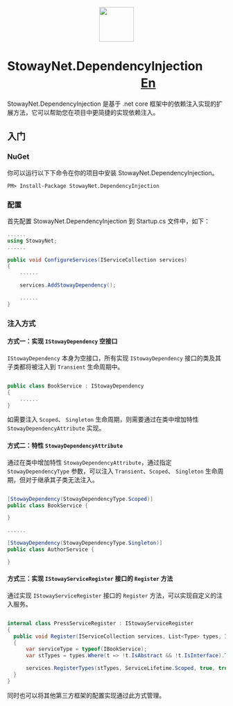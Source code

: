 <p align="center">
  <img height="80" src="https://s.gravatar.com/avatar/6275a0046443d6fb33421b52e503bc3e?s=140">
</p>

# StowayNet.DependencyInjection 　　　　　　　　　　　[En](https://github.com/stoway/StowayNet.DependencyInjection/blob/master/README.en-us.md)
 StowayNet.DependencyInjection 是基于 .net core 框架中的依赖注入实现的扩展方法，它可以帮助您在项目中更简捷的实现依赖注入。

## 入门
### NuGet 

你可以运行以下下命令在你的项目中安装 StowayNet.DependencyInjection。

```
PM> Install-Package StowayNet.DependencyInjection
```

### 配置

首先配置 StowayNet.DependencyInjection 到 Startup.cs 文件中，如下：
```c#
......
using StowayNet;
......

public void ConfigureServices(IServiceCollection services)
{
    ......

    services.AddStowayDependency();

    ......
}

```

### 注入方式

#### 方式一：实现 `IStowayDependency` 空接口 

`IStowayDependency` 本身为空接口，所有实现 `IStowayDependency` 接口的类及其子类都将被注入到 `Transient` 生命周期中。

```c#

public class BookService : IStowayDependency
{
    ......
}

```
如需要注入 `Scoped`、 `Singleton` 生命周期，则需要通过在类中增加特性 `StowayDependencyAttribute` 实现。

#### 方式二：特性 `StowayDependencyAttribute`

通过在类中增加特性 `StowayDependencyAttribute`，通过指定 `StowayDependencyType` 参数，可以注入 `Transient`、`Scoped`、 `Singleton` 生命周期，但对于继承其子类无法注入。

```c#

[StowayDependency(StowayDependencyType.Scoped)]
public class BookService {

}

......

[StowayDependency(StowayDependencyType.Singleton)]
public class AuthorService {

}

```

#### 方式三：实现 `IStowayServiceRegister` 接口的 `Register` 方法

通过实现 `IStowayServiceRegister` 接口的 `Register` 方法，可以实现自定义的注入服务。

```c#

internal class PressServiceRegister : IStowayServiceRegister
{
  public void Register(IServiceCollection services, List<Type> types, IConfiguration configuration)
  {
      var serviceType = typeof(IBookService);
      var stTypes = types.Where(t => !t.IsAbstract && !t.IsInterface).ToList();

      services.RegisterTypes(stTypes, ServiceLifetime.Scoped, true, true);
  }
}

```

同时也可以将其他第三方框架的配置实现通过此方式管理。